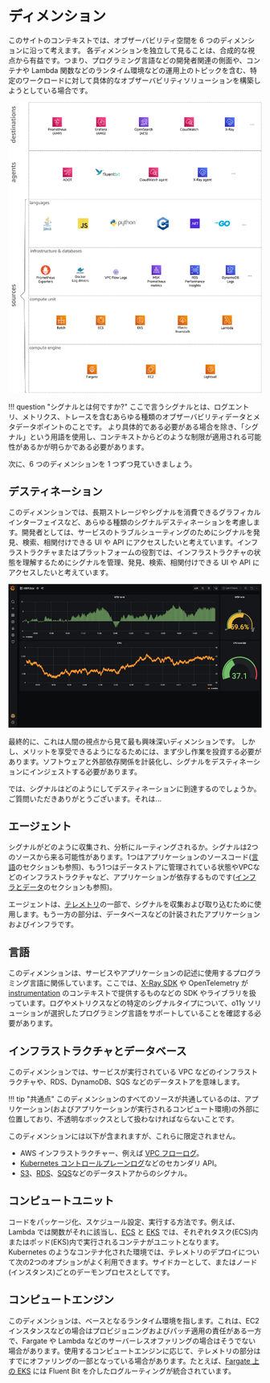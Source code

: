 # ディメンション

このサイトのコンテキストでは、オブザーバビリティ空間を 6 つのディメンションに沿って考えます。
各ディメンションを独立して見ることは、合成的な視点から有益です。つまり、プログラミング言語などの開発者関連の側面や、コンテナや Lambda 関数などのランタイム環境などの運用上のトピックを含む、特定のワークロードに対して具体的なオブザーバビリティソリューションを構築しようとしている場合です。

![o11y space](images/o11y-space.png)


!!! question "シグナルとは何ですか?"
    ここで言うシグナルとは、ログエントリ、メトリクス、トレースを含むあらゆる種類のオブザーバビリティデータとメタデータポイントのことです。
    より具体的である必要がある場合を除き、「シグナル」という用語を使用し、コンテキストからどのような制限が適用される可能性があるかが明らかである必要があります。

次に、6 つのディメンションを 1 つずつ見ていきましょう。

## デスティネーション

このディメンションでは、長期ストレージやシグナルを消費できるグラフィカルインターフェイスなど、あらゆる種類のシグナルデスティネーションを考慮します。開発者としては、サービスのトラブルシューティングのためにシグナルを発見、検索、相関付けできる UI や API にアクセスしたいと考えています。インフラストラクチャまたはプラットフォームの役割では、インフラストラクチャの状態を理解するためにシグナルを管理、発見、検索、相関付けできる UI や API にアクセスしたいと考えています。

![Grafana スクリーンショット](images/grafana.png)

最終的に、これは人間の視点から見て最も興味深いディメンションです。
しかし、メリットを享受できるようになるためには、まず少し作業を投資する必要があります。ソフトウェアと外部依存関係を計装化し、シグナルをデスティネーションにインジェストする必要があります。

では、シグナルはどのようにしてデスティネーションに到達するのでしょうか。ご質問いただきありがとうございます。それは...

## エージェント

シグナルがどのように収集され、分析にルーティングされるか。シグナルは2つのソースから来る可能性があります。1つはアプリケーションのソースコード([言語](#language)のセクションも参照)、もう1つはデータストアに管理されている状態やVPCなどのインフラストラクチャなど、アプリケーションが依存するものです([インフラとデータ](#infra-data)のセクションも参照)。

エージェントは、[テレメトリ](../telemetry)の一部で、シグナルを収集および取り込むために使用します。もう一方の部分は、データベースなどの計装されたアプリケーションおよびインフラです。

## 言語

このディメンションは、サービスやアプリケーションの記述に使用するプログラミング言語に関係しています。ここでは、[X-Ray SDK][xraysdks] や OpenTelemetry が [instrumentation][otelinst] のコンテキストで提供するものなどの SDK やライブラリを扱っています。ログやメトリクスなどの特定のシグナルタイプについて、o11y ソリューションが選択したプログラミング言語をサポートしていることを確認する必要があります。

## インフラストラクチャとデータベース

このディメンションでは、サービスが実行されている VPC などのインフラストラクチャや、RDS、DynamoDB、SQS などのデータストアを意味します。

!!! tip "共通点"
    このディメンションのすべてのソースが共通しているのは、アプリケーション(およびアプリケーションが実行されるコンピュート環境)の外部に位置しており、不透明なボックスとして扱わなければならないことです。

このディメンションには以下が含まれますが、これらに限定されません。

- AWS インフラストラクチャー、例えば [VPC フローログ][vpcfl]。
- [Kubernetes コントロールプレーンログ][kubecpl]などのセカンダリ API。  
- [S3][s3mon]、[RDS][rdsmon]、[SQS][sqstrace]などのデータストアからのシグナル。

## コンピュートユニット

コードをパッケージ化、スケジュール設定、実行する方法です。例えば、Lambda では関数がそれに該当し、[ECS][ecs] と [EKS][eks] では、それぞれタスク(ECS)内またはポッド(EKS)内で実行されるコンテナがユニットとなります。
Kubernetes のようなコンテナ化された環境では、テレメトリのデプロイについて次の2つのオプションがよく利用できます。サイドカーとして、またはノード(インスタンス)ごとのデーモンプロセスとしてです。

## コンピュートエンジン

このディメンションは、ベースとなるランタイム環境を指します。これは、EC2 インスタンスなどの場合はプロビジョニングおよびパッチ適用の責任がある一方で、Fargate や Lambda などのサーバーレスオファリングの場合はそうでない場合があります。使用するコンピュートエンジンに応じて、テレメトリの部分はすでにオファリングの一部となっている場合があります。たとえば、[Fargate 上の EKS][firelensef] には Fluent Bit を介したログルーティングが統合されています。


[aes]: https://aws.amazon.com/elasticsearch-service/ "Amazon Elasticsearch Service"
[adot]: https://aws-otel.github.io/ "AWS Distro for OpenTelemetry"
[amg]: https://aws.amazon.com/grafana/ "Amazon Managed Grafana"
[amp]: https://aws.amazon.com/prometheus/ "Amazon Managed Service for Prometheus" 
[batch]: https://aws.amazon.com/batch/ "AWS Batch"
[beans]: https://aws.amazon.com/elasticbeanstalk/ "AWS Elastic Beanstalk"
[cw]: https://aws.amazon.com/cloudwatch/ "Amazon CloudWatch"
[dimensions]: ../dimensions
[ec2]: https://aws.amazon.com/ec2/ "Amazon EC2"
[ecs]: https://aws.amazon.com/ecs/ "Amazon Elastic Container Service" 
[eks]: https://aws.amazon.com/eks/ "Amazon Elastic Kubernetes Service"
[fargate]: https://aws.amazon.com/fargate/ "AWS Fargate" 
[fluentbit]: https://fluentbit.io/ "Fluent Bit"
[firelensef]: https://aws.amazon.com/blogs/containers/fluent-bit-for-amazon-eks-on-aws-fargate-is-here/ "Fluent Bit for Amazon EKS on AWS Fargate が利用可能に"  
[jaeger]: https://www.jaegertracing.io/ "Jaeger"
[kafka]: https://kafka.apache.org/ "Apache Kafka"  
[kubecpl]: https://docs.aws.amazon.com/eks/latest/userguide/control-plane-logs.html "Amazon EKS コントロールプレーンログ" 
[lambda]: https://aws.amazon.com/lambda/ "AWS Lambda"
[lightsail]: https://aws.amazon.com/lightsail/ "Amazon Lightsail"
[otel]: https://opentelemetry.io/ "OpenTelemetry"  
[otelinst]: https://opentelemetry.io/docs/concepts/instrumenting/
[promex]: https://prometheus.io/docs/instrumenting/exporters/ "Prometheus エクスポータとインテグレーション"  
[rdsmon]: https://docs.aws.amazon.com/AmazonRDS/latest/UserGuide/Overview.LoggingAndMonitoring.html "Amazon RDS のログ記録とモニタリング"  
[s3]: https://aws.amazon.com/s3/ "Amazon S3"  
[s3mon]: https://docs.aws.amazon.com/AmazonS3/latest/userguide/s3-incident-response.html "Amazon S3 のログ記録とモニタリング"
[sqstrace]: https://docs.aws.amazon.com/xray/latest/devguide/xray-services-sqs.html "Amazon SQS と AWS X-Ray"  
[vpcfl]: https://docs.aws.amazon.com/vpc/latest/userguide/flow-logs.html "VPC フローログ"  
[xray]: https://aws.amazon.com/xray/ "AWS X-Ray"
[xraysdks]: https://docs.aws.amazon.com/xray/index.html
